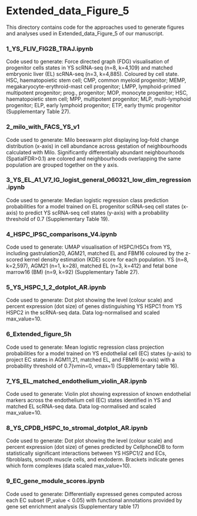 # Extended_data_Figure_5
This directory contains code for the approaches used to generate figures and analyses used in Extended_data_Figure_5 of our manuscript. 

### 1_YS_FLIV_FIG2B_TRAJ.ipynb
Code used to generate: Force directed graph (FDG) visualisation of progenitor cells states in YS scRNA-seq (n=8, k=4,109) and matched embryonic liver (EL) scRNA-seq (n=3, k=4,885). Coloured by cell state. HSC, haematopoietic stem cell; CMP, common myeloid progenitor; MEMP, megakaryocyte-erythroid-mast cell progenitor; LMPP, lymphoid-primed multipotent progenitor; prog., progenitor; MOP, monocyte progenitor; HSC, haematopoietic stem cell; MPP, multipotent progenitor; MLP, multi-lymphoid progenitor; ELP, early lymphoid progenitor; ETP, early thymic progenitor (Supplementary Table 27).


### 2_milo_with_FACS_YS_v1
Code used to generate: Milo beeswarm plot displaying log-fold change distribution (x-axis) in cell abundance across gestation of neighbourhoods calculated with Milo. Significantly differentially abundant neighbourhoods (SpatialFDR>0.1) are colored and neighbourhoods overlapping the same population are grouped together on the y axis.


### 3_YS_EL_A1_V7_IG_logist_general_060321_low_dim_regression.ipynb
Code used to generate:  Median logistic regression class prediction probabilities for a model trained on EL progenitor scRNA-seq cell states (x-axis) to predict YS scRNA-seq cell states (y-axis) with a probability threshold of 0.7 (Supplementary Table 19).


### 4_HSPC_IPSC_comparisons_V4.ipynb
Code used to generate: UMAP visualisation of HSPC/HSCs from YS, including gastrulation20, AGM21, matched EL and FBM16 coloured by the z-scored kernel density estimation (KDE) score for each population. YS (n=8, k=2,597), AGM21 (n=1, k=28), matched EL (n=3, k=412) and fetal bone marrow16 (BM) (n=9, k=92) (Supplementary Table 27).


### 5_YS_HSPC_1_2_dotplot_AR.ipynb
Code used to generate: Dot plot showing the level (colour scale) and percent expression (dot size) of genes distinguishing YS HSPC1 from YS HSPC2 in the scRNA-seq data. Data log-normalised and scaled max_value=10.


### 6_Extended_figure_5h
Code used to generate: Mean logistic regression class projection probabilities for a model trained on YS endothelial cell (EC) states (y-axis) to project EC states in AGM11,21, matched EL, and FBM16 (x-axis) with a probability threshold of 0.7(vmin=0, vmax=1) (Supplementary table 16).


### 7_YS_EL_matched_endothelium_violin_AR.ipynb
Code used to generate: Violin plot showing expression of known endothelial markers across the endothelium cell (EC) states identified in YS and matched EL scRNA-seq data. Data log-normalised and scaled max_value=10.


### 8_YS_CPDB_HSPC_to_stromal_dotplot_AR.ipynb
Code used to generate: Dot plot showing the level (colour scale) and percent expression (dot size) of genes predicted by CellphoneDB to form statistically significant interactions between YS HSPC1/2 and ECs, fibroblasts, smooth muscle cells, and endoderm. Brackets indicate genes which form complexes (data scaled max_value=10). 


### 9_EC_gene_module_scores.ipynb
Code used to generate: Differentially expressed genes computed across each EC subset (P_value < 0.05) with functional annotations provided by gene set enrichment analysis (Supplementary table 17)

